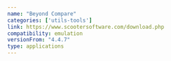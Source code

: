 ```yaml
---
name: "Beyond Compare"
categories: ['utils-tools']
link: https://www.scootersoftware.com/download.php
compatibility: emulation
versionFrom: "4.4.7"
type: applications
---
```


